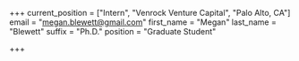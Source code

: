 +++
current_position = ["Intern", "Venrock Venture Capital", "Palo Alto, CA"]
email = "megan.blewett@gmail.com"
first_name = "Megan"
last_name = "Blewett"
suffix = "Ph.D."
position = "Graduate Student"

+++

